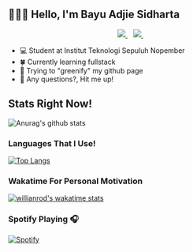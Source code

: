 ## 👋👋👋 Hello, I'm Bayu Adjie Sidharta

<p align='center'>
  
  <a href="https://www.linkedin.com/in/bayu-adjie-sidharta-802a2a193/">
    <img src="https://img.shields.io/badge/linkedin-%230077B5.svg?&style=for-the-badge&logo=linkedin&logoColor=white" />
  </a>&nbsp;&nbsp;
  <a href="https://instagram.com/bayu100020">
    <img src="https://img.shields.io/badge/instagram-%23E4405F.svg?&style=for-the-badge&logo=instagram&logoColor=white" />        
  </a>&nbsp;&nbsp;
  
</p>

- 💻 Student at Institut Teknologi Sepuluh Nopember
- 🍀 Currently learning fullstack 
- 🥅 Trying to "greenify" my github page
- 👯 Any questions?, Hit me up!

## Stats Right Now!

![Anurag's github stats](https://github-readme-stats.adryinkcartridge.vercel.app//api?username=ADryInkCartridge&count_private=true&show_icons=true&theme=gruvbox)

### Languages That I Use!

[![Top Langs](https://github-readme-stats.adryinkcartridge.vercel.app/api/top-langs/?username=ADryInkCartridge&layout=compact)](https://github.com/ADryInkCartridge/github-readme-stats)

### Wakatime For Personal Motivation

[![willianrod's wakatime stats](https://github-readme-stats.adryinkcartridge.vercel.app/api/wakatime?username=ADryInkCartridge)](https://github.com/ADryInkCartridge/github-readme-stats)

### Spotify Playing 🎧

[![Spotify](https://novatorem.adryinkcartridge.vercel.app/api/spotify)](https://open.spotify.com/user/bayuadjies)

